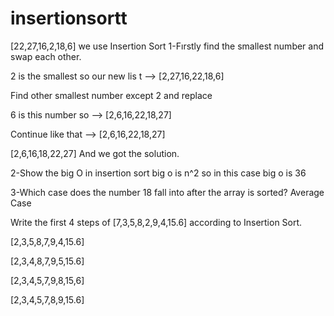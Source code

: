 # insertionsortt
[22,27,16,2,18,6] we use Insertion Sort
1-Fırstly find the smallest number and swap each other.

2 is the smallest so our new lis t --> [2,27,16,22,18,6]

Find other smallest number except 2 and replace

6 is this number so --> [2,6,16,22,18,27]

Continue like that --> [2,6,16,22,18,27]

[2,6,16,18,22,27] And we got the solution.



2-Show the big O in insertion sort big o is n^2 so in this case big o is 36



3-Which case does the number 18 fall into after the array is sorted?
 Average Case

  Write the first 4 steps of [7,3,5,8,2,9,4,15.6] according to Insertion Sort.
  
  [2,3,5,8,7,9,4,15.6]
  
  [2,3,4,8,7,9,5,15.6]
  
  [2,3,4,5,7,9,8,15,6]
  
  [2,3,4,5,7,8,9,15.6]

